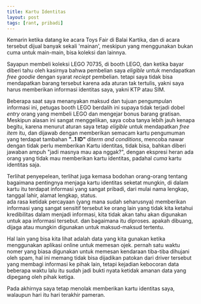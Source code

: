 ```yaml
---
title: Kartu Identitas
layout: post
tags: [rant, pribadi]
---
```

Kemarin ketika datang ke acara Toys Fair di Balai Kartika, dan di acara tersebut dijual banyak sekali 'mainan', meskipun yang menggunakan bukan cuma untuk main-main, bisa koleksi dan lainnya.

Sayapun membeli koleksi LEGO 70735, di booth LEGO, dan ketika bayar diberi tahu oleh kasirnya bahwa pembelian saya *eligible* untuk mendapatkan *free goodie* dengan syarat *reciept* pembelian. tetapi saya tidak bisa mendapatkan barang tersebut karena ada aturan tak tertulis, yakni saya harus memberikan informasi identitas saya, yakni KTP atau SIM.

Beberapa saat saya menanyakan maksud dan tujuan pengumpulan informasi ini, petugas booth LEGO berdalih ini supaya tidak terjadi dobel *entry* orang yang membeli LEGO dan mengejar bonus barang gratisan. Meskipun alasan ini sangat menggelikan, saya coba tanya lebih jauh kenapa begitu, karena menurut aturan saya tetap *eligible* untuk mendapatkan *free item* itu, dan dijawab dengan memberikan semacam kartu pengumuman yang terdapat tambahan **"..1 ID"** di*term and conditions*, mencoba nawar dengan tidak perlu memberikan Kartu identitas, tidak bisa, bahkan diberi jawaban ampuh "jadi masnya mau apa nggak?", dengan ekspresi heran ada orang yang tidak mau memberikan kartu identitas, padahal *cuma* kartu identitas saja.

Terlihat penyepelean, terlihat juga kemasa bodohan orang-orang tentang bagaimana pentingnya menjaga kartu identitas seketat mungkin, di dalam kartu itu terdapat informasi yang sangat pribadi, dari mulai nama lengkap, tanggal lahir, alamat lengkap, status.   
ada rasa ketidak percayaan (yang mana sudah seharusnya) memberikan informasi yang sangat sensitif tersebut ke orang lain yang tidak kita ketahui kredibilitas dalam menjadi informasi, kita tidak akan tahu akan digunakan untuk apa informasi tersebut. dan bagaimana itu diproses. apakah dibuang, dijaga atau mungkin digunakan untuk maksud-maksud tertentu.

Hal lain yang bisa kita lihat adalah data yang kita gunakan ketika menggunakan aplikasi online untuk memesan ojek. pernah satu waktu nomer yang biasa digunakan untuk memesan kendaraan tiba-tiba dihujani oleh spam, hal ini memang tidak bisa dijadikan patokan dari driver tersebut yang membagi informasi ke pihak lain, tetapi kejadian kebocoran data beberapa waktu lalu itu sudah jadi bukti nyata ketidak amanan data yang dipegang oleh pihak ketiga.

Pada akhirnya saya tetap menolak memberikan kartu identitas saya, walaupun hari itu hari terakhir pameran. 

